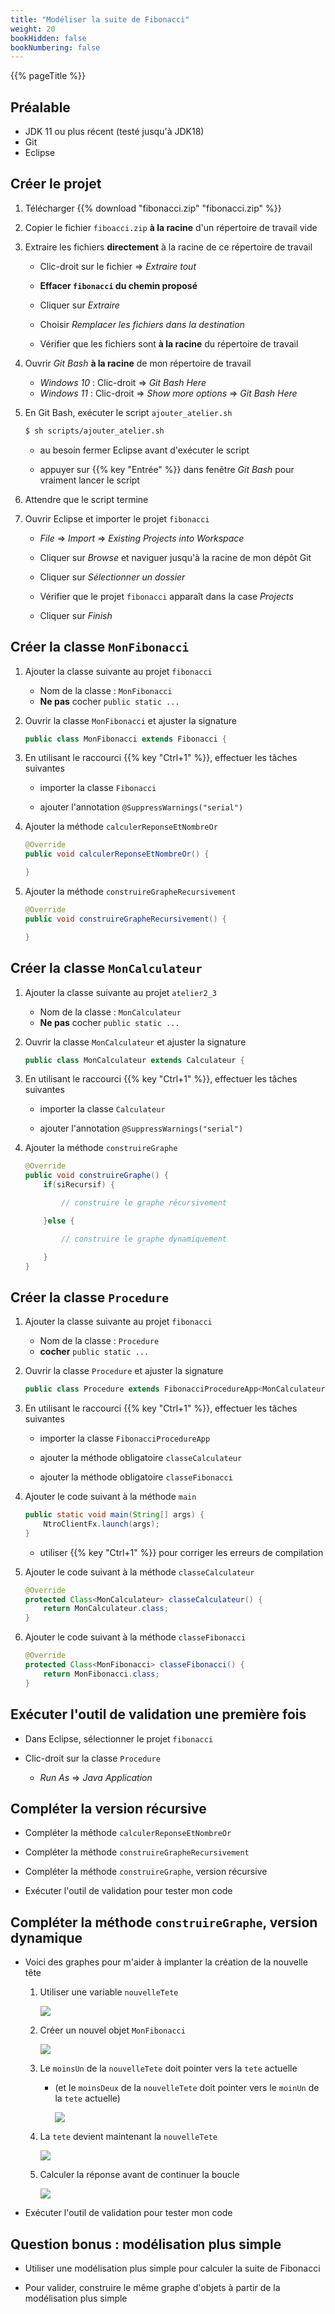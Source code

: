 ```yaml
---
title: "Modéliser la suite de Fibonacci"
weight: 20
bookHidden: false
bookNumbering: false
---
```


{{% pageTitle %}}

## Préalable

* JDK 11 ou plus récent (testé jusqu'à JDK18)
* Git
* Eclipse

## Créer le projet

1. Télécharger {{% download "fibonacci.zip" "fibonacci.zip" %}}

1. Copier le fichier `fiboacci.zip` **à la racine** d'un répertoire de travail vide

1. Extraire les fichiers **directement** à la racine de ce répertoire de travail

    * Clic-droit sur le fichier => *Extraire tout*

    * **Effacer `fibonacci` du chemin proposé**

    * Cliquer sur *Extraire*

    * Choisir *Remplacer les fichiers dans la destination*

    * Vérifier que les fichiers sont **à la racine** du répertoire de travail


1. Ouvrir *Git Bash* **à la racine** de mon répertoire de travail

    * *Windows 10*&nbsp;: Clic-droit => *Git Bash Here*
    * *Windows 11*&nbsp;: Clic-droit => *Show more options* => *Git Bash Here*

1. En Git Bash, exécuter le script `ajouter_atelier.sh`

    ```bash
    $ sh scripts/ajouter_atelier.sh
    ```

    * au besoin fermer Eclipse avant d'exécuter le script

    * appuyer sur {{% key "Entrée" %}} dans fenêtre *Git Bash* pour vraiment lancer le script


1. Attendre que le script termine

1. Ouvrir Eclipse et importer le projet `fibonacci`

    * *File* => *Import* => *Existing Projects into Workspace*

    * Cliquer sur *Browse* et naviguer jusqu'à la racine de mon dépôt Git

    * Cliquer sur *Sélectionner un dossier*

    * Vérifier que le projet `fibonacci` apparaît dans la case *Projects*

    * Cliquer sur *Finish*


## Créer la classe `MonFibonacci`

1. Ajouter la classe suivante au projet `fibonacci`
    * Nom de la classe&nbsp;: `MonFibonacci`
    * **Ne pas** cocher `public static ...`

1. Ouvrir la classe `MonFibonacci` et ajuster la signature

    ```java
    public class MonFibonacci extends Fibonacci {
    ```

1. En utilisant le raccourci {{% key "Ctrl+1" %}}, effectuer les tâches suivantes
    * importer la classe `Fibonacci`

    * ajouter l'annotation `@SuppressWarnings("serial")`

1. Ajouter la méthode `calculerReponseEtNombreOr`

    ```java
    @Override
    public void calculerReponseEtNombreOr() {

    }
    ```

1. Ajouter la méthode `construireGrapheRecursivement`

    ```java
    @Override
    public void construireGrapheRecursivement() {

    }
    ```

## Créer la classe `MonCalculateur`

1. Ajouter la classe suivante au projet `atelier2_3`
    * Nom de la classe&nbsp;: `MonCalculateur`
    * **Ne pas** cocher `public static ...`

1. Ouvrir la classe `MonCalculateur` et ajuster la signature

    ```java
    public class MonCalculateur extends Calculateur {
    ```

1. En utilisant le raccourci {{% key "Ctrl+1" %}}, effectuer les tâches suivantes
    * importer la classe `Calculateur`

    * ajouter l'annotation `@SuppressWarnings("serial")`

1. Ajouter la méthode `construireGraphe`

    ```java
    @Override
    public void construireGraphe() {
        if(siRecursif) {

            // construire le graphe récursivement

        }else {

            // construire le graphe dynamiquement

        }
    }
    ```

## Créer la classe `Procedure`

1. Ajouter la classe suivante au projet `fibonacci`
    * Nom de la classe&nbsp;: `Procedure`
    * **cocher** `public static ...`

1. Ouvrir la classe `Procedure` et ajuster la signature

    ```java
    public class Procedure extends FibonacciProcedureApp<MonCalculateur, MonFibonacci> {
    ```

1. En utilisant le raccourci {{% key "Ctrl+1" %}}, effectuer les tâches suivantes
    * importer la classe `FibonacciProcedureApp`

    * ajouter la méthode obligatoire `classeCalculateur`

    * ajouter la méthode obligatoire `classeFibonacci`

1. Ajouter le code suivant à la méthode `main`

    ```java
    public static void main(String[] args) {
        NtroClientFx.launch(args);
    }
    ```

    * utiliser {{% key "Ctrl+1" %}} pour corriger les erreurs de compilation

1. Ajouter le code suivant à la méthode `classeCalculateur`

    ```java
    @Override
    protected Class<MonCalculateur> classeCalculateur() {
        return MonCalculateur.class;
    }
    ```

1. Ajouter le code suivant à la méthode `classeFibonacci`

    ```java
    @Override
    protected Class<MonFibonacci> classeFibonacci() {
        return MonFibonacci.class;
    }
    ```

## Exécuter l'outil de validation une première fois

* Dans Eclipse, sélectionner le projet `fibonacci`

* Clic-droit sur la classe `Procedure`

    * *Run As* => *Java Application*

## Compléter la version récursive

* Compléter la méthode `calculerReponseEtNombreOr`

* Compléter la méthode `construireGrapheRecursivement`

* Compléter la méthode `construireGraphe`, version récursive

* Exécuter l'outil de validation pour tester mon code

## Compléter la méthode `construireGraphe`, version dynamique

* Voici des graphes pour m'aider à implanter la création de la nouvelle tête

    1. Utiliser une variable `nouvelleTete`

        <img src="dyn01.png"/>

    1. Créer un nouvel objet `MonFibonacci`

        <img src="dyn02.png"/>

    1. Le `moinsUn` de la `nouvelleTete` doit pointer vers la `tete` actuelle 
        * (et le `moinsDeux` de la `nouvelleTete` doit pointer vers le `moinUn` de la `tete` actuelle)

            <img src="dyn03.png"/>

    1. La `tete` devient maintenant la `nouvelleTete`

        <img src="dyn04.png"/>

    1. Calculer la réponse avant de continuer la boucle

        <img src="dyn05.png"/>

* Exécuter l'outil de validation pour tester mon code


## Question bonus&nbsp;: modélisation plus simple

* Utiliser une modélisation plus simple pour calculer la suite de Fibonacci

* Pour valider, construire le même graphe d'objets à partir de la modélisation plus simple



